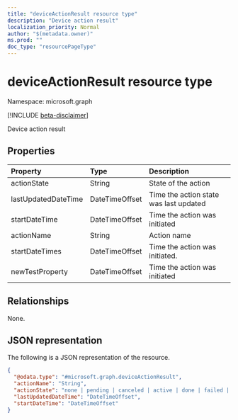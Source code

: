 ```yaml
---
title: "deviceActionResult resource type"
description: "Device action result"
localization_priority: Normal
author: "$(metadata.owner)"
ms.prod: ""
doc_type: "resourcePageType"
---
```


# deviceActionResult resource type

Namespace: microsoft.graph

[!INCLUDE [beta-disclaimer](../../includes/beta-disclaimer.md)]

Device action result

## Properties

| Property            | Type           | Description                            |
| :------------------ | :------------- | :------------------------------------- |
| actionState         | String         | State of the action                    |
| lastUpdatedDateTime | DateTimeOffset | Time the action state was last updated |
| startDateTime       | DateTimeOffset | Time the action was initiated          |
| actionName          | String         | Action name                            |
| startDateTimes      | DateTimeOffset | Time the action was initiated.         |
| newTestProperty     | DateTimeOffset | Time the action was initiated          |

## Relationships

None.

## JSON representation

The following is a JSON representation of the resource.

<!-- {
  "blockType": "resource",
  "@odata.type": "microsoft.graph.deviceActionResult",
}
-->

```json
{
  "@odata.type": "#microsoft.graph.deviceActionResult",
  "actionName": "String",
  "actionState": "none | pending | canceled | active | done | failed | notSupported",
  "lastUpdatedDateTime": "DateTimeOffset",
  "startDateTime": "DateTimeOffset"
}
```